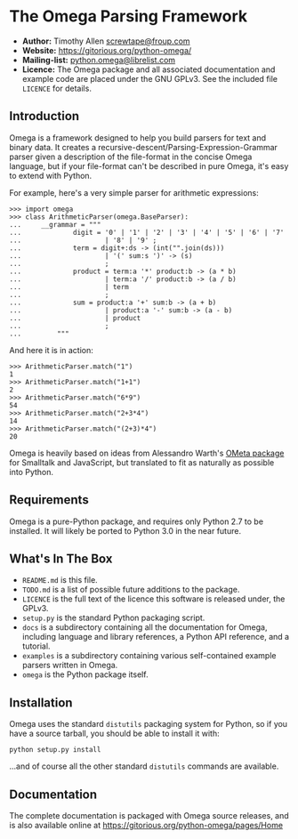 The Omega Parsing Framework
===========================

- **Author:** Timothy Allen <screwtape@froup.com>
- **Website:** https://gitorious.org/python-omega/
- **Mailing-list:** <python.omega@librelist.com>
- **Licence:** The Omega package and all associated documentation and example
  code are placed under the GNU GPLv3. See the included file `LICENCE` for
  details.

Introduction
------------

Omega is a framework designed to help you build parsers for text and binary
data. It creates a recursive-descent/Parsing-Expression-Grammar parser given
a description of the file-format in the concise Omega language, but if your
file-format can't be described in pure Omega, it's easy to extend with Python.

For example, here's a very simple parser for arithmetic expressions:

    >>> import omega
    >>> class ArithmeticParser(omega.BaseParser):
    ...     __grammar = """
    ...             digit = '0' | '1' | '2' | '3' | '4' | '5' | '6' | '7'
    ...                     | '8' | '9' ;
    ...             term = digit+:ds -> (int("".join(ds)))
    ...                     | '(' sum:s ')' -> (s)
    ...                     ;
    ...             product = term:a '*' product:b -> (a * b)
    ...                     | term:a '/' product:b -> (a / b)
    ...                     | term
    ...                     ;
    ...             sum = product:a '+' sum:b -> (a + b)
    ...                     | product:a '-' sum:b -> (a - b)
    ...                     | product
    ...                     ;
    ...         """

And here it is in action:

    >>> ArithmeticParser.match("1")
    1
    >>> ArithmeticParser.match("1+1")
    2
    >>> ArithmeticParser.match("6*9")
    54
    >>> ArithmeticParser.match("2+3*4")
    14
    >>> ArithmeticParser.match("(2+3)*4")
    20

Omega is heavily based on ideas from Alessandro Warth's [OMeta package][1] for
Smalltalk and JavaScript, but translated to fit as naturally as possible into
Python.

[1]: http://tinlizzie.org/~awarth/ometa/

Requirements
------------

Omega is a pure-Python package, and requires only Python 2.7 to be installed.
It will likely be ported to Python 3.0 in the near future.

What's In The Box
-----------------

- `README.md` is this file.
- `TODO.md` is a list of possible future additions to the package.
- `LICENCE` is the full text of the licence this software is released under,
  the GPLv3.
- `setup.py` is the standard Python packaging script.
- `docs` is a subdirectory containing all the documentation for Omega,
  including language and library references, a Python API reference, and
  a tutorial.
- `examples` is a subdirectory containing various self-contained example
  parsers written in Omega.
- `omega` is the Python package itself.

Installation
------------

Omega uses the standard `distutils` packaging system for Python, so if you have
a source tarball, you should be able to install it with:

    python setup.py install

...and of course all the other standard `distutils` commands are available.

Documentation
-------------

The complete documentation is packaged with Omega source releases, and is also
available online at https://gitorious.org/python-omega/pages/Home
